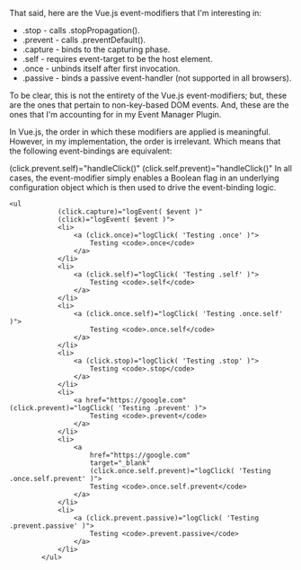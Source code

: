 That said, here are the Vue.js event-modifiers that I'm interesting in:

- .stop - calls .stopPropagation().
- .prevent - calls .preventDefault().
- .capture - binds to the capturing phase.
- .self - requires event-target to be the host element.
- .once - unbinds itself after first invocation.
- .passive - binds a passive event-handler (not supported in all browsers).

To be clear, this is not the entirety of the Vue.js event-modifiers; but, these are the ones that pertain to non-key-based DOM events. And, these are the ones that I'm accounting for in my Event Manager Plugin.

In Vue.js, the order in which these modifiers are applied is meaningful. However, in my implementation, the order is irrelevant. Which means that the following event-bindings are equivalent:

(click.prevent.self)="handleClick()"
(click.self.prevent)="handleClick()"
In all cases, the event-modifier simply enables a Boolean flag in an underlying configuration object which is then used to drive the event-binding logic.

```
<ul
			(click.capture)="logEvent( $event )"
			(click)="logEvent( $event )">
			<li>
				<a (click.once)="logClick( 'Testing .once' )">
					Testing <code>.once</code>
				</a>
			</li>
			<li>
				<a (click.self)="logClick( 'Testing .self' )">
					Testing <code>.self</code>
				</a>
			</li>
			<li>
				<a (click.once.self)="logClick( 'Testing .once.self' )">
					Testing <code>.once.self</code>
				</a>
			</li>
			<li>
				<a (click.stop)="logClick( 'Testing .stop' )">
					Testing <code>.stop</code>
				</a>
			</li>
			<li>
				<a href="https://google.com" (click.prevent)="logClick( 'Testing .prevent' )">
					Testing <code>.prevent</code>
				</a>
			</li>
			<li>
				<a
					href="https://google.com"
					target="_blank"
					(click.once.self.prevent)="logClick( 'Testing .once.self.prevent' )">
					Testing <code>.once.self.prevent</code>
				</a>
			</li>
			<li>
				<a (click.prevent.passive)="logClick( 'Testing .prevent.passive' )">
					Testing <code>.prevent.passive</code>
				</a>
			</li>
		</ul>
```

